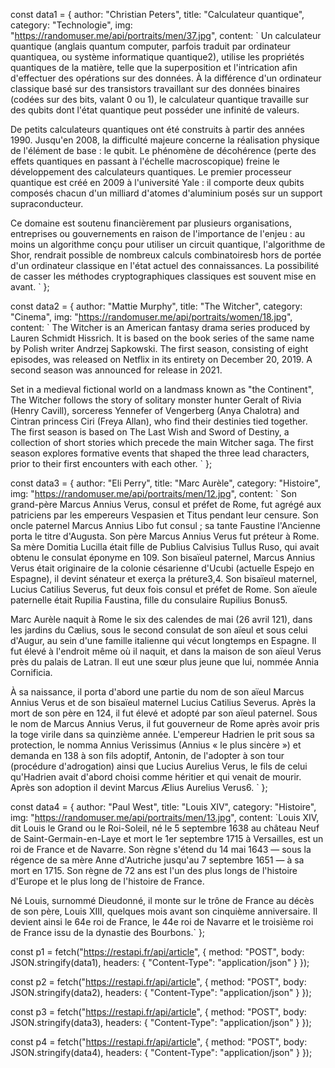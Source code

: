const data1 = {
  author: "Christian Peters",
  title: "Calculateur quantique",
  category: "Technologie",
  img: "https://randomuser.me/api/portraits/men/37.jpg",
  content: `
  Un calculateur quantique (anglais quantum computer, parfois traduit par ordinateur quantiquea, ou système informatique quantique2), utilise les propriétés quantiques de la matière, telle que la superposition et l'intrication afin d'effectuer des opérations sur des données. À la différence d'un ordinateur classique basé sur des transistors travaillant sur des données binaires (codées sur des bits, valant 0 ou 1), le calculateur quantique travaille sur des qubits dont l'état quantique peut posséder une infinité de valeurs.

De petits calculateurs quantiques ont été construits à partir des années 1990. Jusqu'en 2008, la difficulté majeure concerne la réalisation physique de l'élément de base : le qubit. Le phénomène de décohérence (perte des effets quantiques en passant à l'échelle macroscopique) freine le développement des calculateurs quantiques. Le premier processeur quantique est créé en 2009 à l'université Yale : il comporte deux qubits composés chacun d'un milliard d'atomes d'aluminium posés sur un support supraconducteur.

Ce domaine est soutenu financièrement par plusieurs organisations, entreprises ou gouvernements en raison de l'importance de l'enjeu : au moins un algorithme conçu pour utiliser un circuit quantique, l'algorithme de Shor, rendrait possible de nombreux calculs combinatoiresb hors de portée d'un ordinateur classique en l'état actuel des connaissances. La possibilité de casser les méthodes cryptographiques classiques est souvent mise en avant.
  `
};

const data2 = {
  author: "Mattie Murphy",
  title: "The Witcher",
  category: "Cinema",
  img: "https://randomuser.me/api/portraits/women/18.jpg",
  content: `
  The Witcher is an American fantasy drama series produced by Lauren Schmidt Hissrich. It is based on the book series of the same name by Polish writer Andrzej Sapkowski. The first season, consisting of eight episodes, was released on Netflix in its entirety on December 20, 2019. A second season was announced for release in 2021.

Set in a medieval fictional world on a landmass known as "the Continent", The Witcher follows the story of solitary monster hunter Geralt of Rivia (Henry Cavill), sorceress Yennefer of Vengerberg (Anya Chalotra) and Cintran princess Ciri (Freya Allan), who find their destinies tied together. The first season is based on The Last Wish and Sword of Destiny, a collection of short stories which precede the main Witcher saga. The first season explores formative events that shaped the three lead characters, prior to their first encounters with each other.
  `
};

const data3 = {
  author: "Eli Perry",
  title: "Marc Aurèle",
  category: "Histoire",
  img: "https://randomuser.me/api/portraits/men/12.jpg",
  content: `
  Son grand-père Marcus Annius Verus, consul et préfet de Rome, fut agrégé aux patriciens par les empereurs Vespasien et Titus pendant leur censure. Son oncle paternel Marcus Annius Libo fut consul ; sa tante Faustine l'Ancienne porta le titre d'Augusta. Son père Marcus Annius Verus fut préteur à Rome. Sa mère Domitia Lucilla était fille de Publius Calvisius Tullus Ruso, qui avait obtenu le consulat éponyme en 109. Son bisaïeul paternel, Marcus Annius Verus était originaire de la colonie césarienne d'Ucubi (actuelle Espejo en Espagne), il devint sénateur et exerça la préture3,4. Son bisaïeul maternel, Lucius Catilius Severus, fut deux fois consul et préfet de Rome. Son aïeule paternelle était Rupilia Faustina, fille du consulaire Rupilius Bonus5.

Marc Aurèle naquit à Rome le six des calendes de mai (26 avril 121), dans les jardins du Cælius, sous le second consulat de son aïeul et sous celui d'Augur, au sein d'une famille italienne qui vécut longtemps en Espagne. Il fut élevé à l'endroit même où il naquit, et dans la maison de son aïeul Verus près du palais de Latran. Il eut une sœur plus jeune que lui, nommée Annia Cornificia.

À sa naissance, il porta d'abord une partie du nom de son aïeul Marcus Annius Verus et de son bisaïeul maternel Lucius Catilius Severus. Après la mort de son père en 124, il fut élevé et adopté par son aïeul paternel. Sous le nom de Marcus Annius Verus, il fut gouverneur de Rome après avoir pris la toge virile dans sa quinzième année. L'empereur Hadrien le prit sous sa protection, le nomma Annius Verissimus (Annius « le plus sincère ») et demanda en 138 à son fils adoptif, Antonin, de l'adopter à son tour (procédure d'adrogation) ainsi que Lucius Aurelius Verus, le fils de celui qu'Hadrien avait d'abord choisi comme héritier et qui venait de mourir. Après son adoption il devint Marcus Ælius Aurelius Verus6.
  `
};

const data4 = {
  author: "Paul West",
  title: "Louis XIV",
  category: "Histoire",
  img: "https://randomuser.me/api/portraits/men/13.jpg",
  content: `Louis XIV, dit Louis le Grand ou le Roi-Soleil, né le 5 septembre 1638 au château Neuf de Saint-Germain-en-Laye et mort le 1er septembre 1715 à Versailles, est un roi de France et de Navarre. Son règne s'étend du 14 mai 1643 — sous la régence de sa mère Anne d'Autriche jusqu'au 7 septembre 1651 — à sa mort en 1715. Son règne de 72 ans est l'un des plus longs de l'histoire d'Europe et le plus long de l'histoire de France.

  Né Louis, surnommé Dieudonné, il monte sur le trône de France au décès de son père, Louis XIII, quelques mois avant son cinquième anniversaire. Il devient ainsi le 64e roi de France, le 44e roi de Navarre et le troisième roi de France issu de la dynastie des Bourbons.`
};

const p1 = fetch("https://restapi.fr/api/article", {
  method: "POST",
  body: JSON.stringify(data1),
  headers: {
    "Content-Type": "application/json"
  }
});

const p2 = fetch("https://restapi.fr/api/article", {
  method: "POST",
  body: JSON.stringify(data2),
  headers: {
    "Content-Type": "application/json"
  }
});

const p3 = fetch("https://restapi.fr/api/article", {
  method: "POST",
  body: JSON.stringify(data3),
  headers: {
    "Content-Type": "application/json"
  }
});

const p4 = fetch("https://restapi.fr/api/article", {
  method: "POST",
  body: JSON.stringify(data4),
  headers: {
    "Content-Type": "application/json"
  }
});
